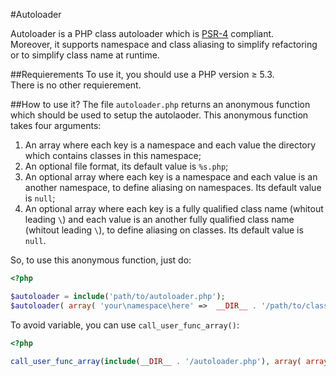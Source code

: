 #Autoloader

Autoloader is a PHP class autoloader which is [PSR-4](https://github.com/php-fig/fig-standards/blob/master/accepted/PSR-4-autoloader.md) compliant.  
Moreover, it supports namespace and class aliasing to simplify refactoring or to simplify class name at runtime.

##Requierements
To use it, you should use a PHP version ≥ 5.3.  
There is no other requierement.

##How to use it?
The file `autoloader.php` returns an anonymous function which should be used to setup the autolaoder.
This anonymous function takes four arguments:

1. An array where each key is a namespace and each value the directory which contains classes in this namespace;
2. An optional file format, its default value is `%s.php`;
3. An optional array where each key is a namespace and each value is an another namespace, to define aliasing on namespaces. Its default value is `null`;
4. An optional array where each key is a fully qualified class name (whitout leading `\`) and each value is an another fully qualified class name (whitout leading `\`), to define aliasing on classes. Its default value is `null`.

So, to use this anonymous function, just do:

```php
<?php

$autoloader = include('path/to/autoloader.php');
$autoloader( array( 'your\namespace\here' =>  __DIR__ . '/path/to/classes/directory', 'an\another\namespace' =>  __DIR__ . '/path/to/another/classes/directory' ));
```

To avoid variable, you can use `call_user_func_array()`:

```php
<?php

call_user_func_array(include(__DIR__ . '/autoloader.php'), array( array( 'your\namespace\here' =>  __DIR__ . '/path/to/classes/directory', 'an\another\namespace' =>  __DIR__ . '/path/to/another/classes/directory' ) ));
```
